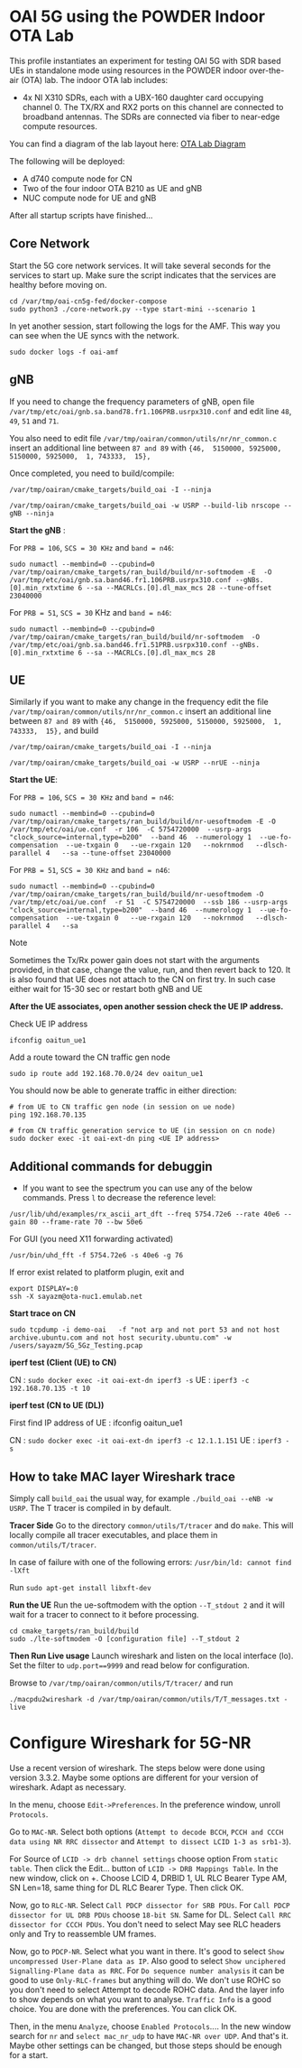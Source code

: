 # OAI 5G using the POWDER Indoor OTA Lab 

This profile instantiates an experiment for testing OAI 5G with SDR based UEs in
standalone mode using resources in the POWDER indoor over-the-air (OTA) lab.
The indoor OTA lab includes:

- 4x NI X310 SDRs, each with a UBX-160 daughter card occupying channel 0. The
  TX/RX and RX2 ports on this channel are connected to broadband antennas. The
  SDRs are connected via fiber to near-edge compute resources.

You can find a diagram of the lab layout here: [OTA Lab
Diagram](https://gitlab.flux.utah.edu/powderrenewpublic/powder-deployment/-/raw/master/diagrams/ota-lab.png)

The following will be deployed:

- A d740 compute node for CN
- Two of the four indoor OTA B210 as UE and gNB
- NUC compute node for UE and gNB

After all startup scripts have finished...

## Core Network ##

Start the 5G core network services. It will take several seconds for the services to start up. Make sure the script indicates that the services are healthy before moving on.

```
cd /var/tmp/oai-cn5g-fed/docker-compose
sudo python3 ./core-network.py --type start-mini --scenario 1
```

In yet another session, start following the logs for the AMF. This way you can see when the UE syncs with the network.

```
sudo docker logs -f oai-amf
```

## gNB ##

If you need to change the frequency parameters of gNB, open file `/var/tmp/etc/oai/gnb.sa.band78.fr1.106PRB.usrpx310.conf` and edit line `48`, `49`, `51` and `71`.

You also need to edit file `/var/tmp/oairan/common/utils/nr/nr_common.c` insert an additional line between `87 and 89` with `{46,  5150000, 5925000, 5150000, 5925000,  1, 743333,  15},`

Once completed, you need to build/compile:

```
/var/tmp/oairan/cmake_targets/build_oai -I --ninja

/var/tmp/oairan/cmake_targets/build_oai -w USRP --build-lib nrscope --gNB --ninja
```

**Start the gNB** :

For ```PRB = 106```, ```SCS = 30 KHz``` and ```band = n46```:
```
sudo numactl --membind=0 --cpubind=0 /var/tmp/oairan/cmake_targets/ran_build/build/nr-softmodem -E  -O /var/tmp/etc/oai/gnb.sa.band46.fr1.106PRB.usrpx310.conf --gNBs.[0].min_rxtxtime 6 --sa --MACRLCs.[0].dl_max_mcs 28 --tune-offset 23040000
```

For ```PRB = 51```, ```SCS = 30``` KHz and ```band = n46```:
```
sudo numactl --membind=0 --cpubind=0 /var/tmp/oairan/cmake_targets/ran_build/build/nr-softmodem  -O /var/tmp/etc/oai/gnb.sa.band46.fr1.51PRB.usrpx310.conf --gNBs.[0].min_rxtxtime 6 --sa --MACRLCs.[0].dl_max_mcs 28
```

## UE ##

Similarly if you want to make any change in the frequency edit the file `/var/tmp/oairan/common/utils/nr/nr_common.c` insert an additional line between `87 and 89` with `{46,  5150000, 5925000, 5150000, 5925000,  1, 743333,  15},` and build

```
/var/tmp/oairan/cmake_targets/build_oai -I --ninja

/var/tmp/oairan/cmake_targets/build_oai -w USRP --nrUE --ninja 
```

**Start the UE**:

For ```PRB = 106```, ```SCS = 30 KHz``` and ```band = n46```:
```
sudo numactl --membind=0 --cpubind=0   /var/tmp/oairan/cmake_targets/ran_build/build/nr-uesoftmodem -E -O /var/tmp/etc/oai/ue.conf  -r 106  -C 5754720000  --usrp-args "clock_source=internal,type=b200"  --band 46  --numerology 1  --ue-fo-compensation  --ue-txgain 0   --ue-rxgain 120   --nokrnmod   --dlsch-parallel 4   --sa --tune-offset 23040000
```
For ```PRB = 51```, ```SCS = 30 KHz``` and ```band = n46```:
```
sudo numactl --membind=0 --cpubind=0   /var/tmp/oairan/cmake_targets/ran_build/build/nr-uesoftmodem -O /var/tmp/etc/oai/ue.conf  -r 51  -C 5754720000  --ssb 186 --usrp-args "clock_source=internal,type=b200"  --band 46  --numerology 1  --ue-fo-compensation  --ue-txgain 0   --ue-rxgain 120   --nokrnmod   --dlsch-parallel 4   --sa
```
> [!NOTE]
> Sometimes the Tx/Rx power gain does not start with the arguments provided, in that case, change the value, run, and then revert back to 120.
> It is also found that UE does not attach to the CN on first try. In such case either wait for 15-30 sec or restart both gNB and UE

**After the UE associates, open another session check the UE IP address.**

Check UE IP address
```
ifconfig oaitun_ue1
```
Add a route toward the CN traffic gen node
```
sudo ip route add 192.168.70.0/24 dev oaitun_ue1
```

You should now be able to generate traffic in either direction:

```
# from UE to CN traffic gen node (in session on ue node)
ping 192.168.70.135

# from CN traffic generation service to UE (in session on cn node)
sudo docker exec -it oai-ext-dn ping <UE IP address>
```

## Additional commands for debuggin ##
- If you want to see the spectrum you can use any of the below commands. Press `l` to decrease the reference level:
```
/usr/lib/uhd/examples/rx_ascii_art_dft --freq 5754.72e6 --rate 40e6 --gain 80 --frame-rate 70 --bw 50e6
```

For GUI (you need X11 forwarding activated)
```
/usr/bin/uhd_fft -f 5754.72e6 -s 40e6 -g 76
```
If error exist related to platform plugin, exit and
```
export DISPLAY=:0
ssh -X sayazm@ota-nuc1.emulab.net
```


**Start trace on CN**

```sudo tcpdump -i demo-oai   -f "not arp and not port 53 and not host archive.ubuntu.com and not host security.ubuntu.com" -w /users/sayazm/5G_5Gz_Testing.pcap```


**iperf test (Client (UE) to CN)**

CN : `sudo docker exec -it oai-ext-dn iperf3 -s`
UE : `iperf3 -c 192.168.70.135 -t 10`


**iperf test (CN to UE (DL))**

First find IP address of UE : ifconfig oaitun_ue1

CN : `sudo docker exec -it oai-ext-dn iperf3 -c 12.1.1.151`
UE : `iperf3 -s`


## How to take MAC layer Wireshark trace ##

Simply call ```build_oai``` the usual way, for example ```./build_oai --eNB -w USRP```. The T tracer is compiled in by default.

**Tracer Side**
Go to the directory ```common/utils/T/tracer``` and do ```make```. This will locally compile all tracer executables, and place them in ```common/utils/T/tracer```. 

In case of failure with one of the following errors:
```/usr/bin/ld: cannot find -lXft```

Run
```sudo apt-get install libxft-dev```

**Run the UE**
Run the ue-softmodem with the option ```--T_stdout 2``` and it will wait for a tracer to connect to it before processing.
```
cd cmake_targets/ran_build/build
sudo ./lte-softmodem -O [configuration file] --T_stdout 2
```

**Then Run Live usage**
Launch wireshark and listen on the local interface (lo). Set the filter to ```udp.port==9999``` and read below for configuration.

Browse to ```/var/tmp/oairan/common/utils/T/tracer/``` and run
```
./macpdu2wireshark -d /var/tmp/oairan/common/utils/T/T_messages.txt -live
```


# Configure Wireshark for 5G-NR ##
Use a recent version of wireshark. The steps below were done using version 3.3.2. Maybe some options are different for your version of wireshark. Adapt as necessary.

In the menu, choose ```Edit->Preferences```. In the preference window, unroll ```Protocols```.

Go to ```MAC-NR```. Select both options (```Attempt to decode BCCH```, ```PCCH and CCCH data using NR RRC dissector``` and ```Attempt to dissect LCID 1-3 as srb1-3```).

For Source of ```LCID -> drb channel settings``` choose option From ```static table```. Then click the Edit... button of ```LCID -> DRB Mappings Table```. In the new window, click on +. Choose LCID 4, DRBID 1, UL RLC Bearer Type AM, SN Len=18, same thing for DL RLC Bearer Type. Then click OK.

Now, go to ```RLC-NR```. Select ```Call PDCP dissector for SRB PDUs```. For ```Call PDCP dissector for UL DRB PDUs``` choose ```18-bit SN```. Same for DL. Select ```Call RRC dissector for CCCH PDUs```. You don't need to select May see RLC headers only and Try to reassemble UM frames.

Now, go to ```PDCP-NR```. Select what you want in there. It's good to select ```Show uncompressed User-Plane data as IP```. Also good to select ```Show unciphered Signalling-Plane data as RRC```. For ```Do sequence number analysis``` it can be good to use ```Only-RLC-frames``` but anything will do. We don't use ROHC so you don't need to select Attempt to decode ROHC data. And the layer info to show depends on what you want to analyse. ```Traffic Info``` is a good choice. You are done with the preferences. You can click OK.

Then, in the menu ```Analyze```, choose ```Enabled Protocols```.... In the new window search for ```nr``` and ```select mac_nr_udp``` to have ```MAC-NR over UDP```. And that's it. Maybe other settings can be changed, but those steps should be
enough for a start.

